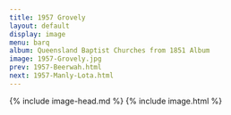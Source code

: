 ```yaml
---
title: 1957 Grovely
layout: default
display: image
menu: barq
album: Queensland Baptist Churches from 1851 Album
image: 1957-Grovely.jpg
prev: 1957-Beerwah.html
next: 1957-Manly-Lota.html
---
```

{% include image-head.md %}
{% include image.html %}